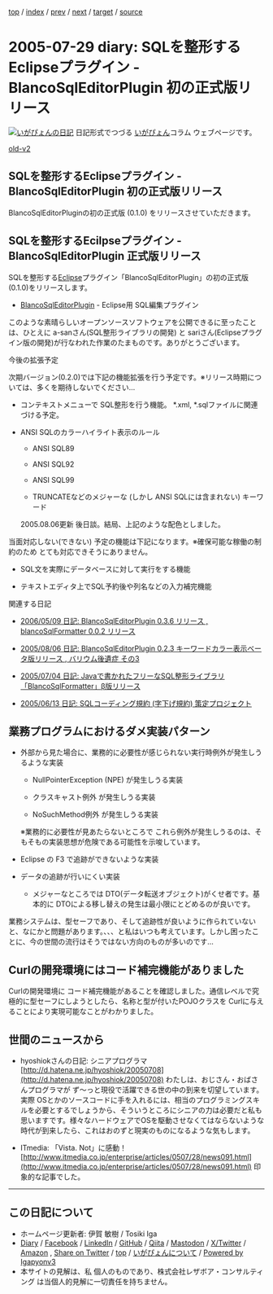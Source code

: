 [top](../index.html) 
 / [index](index.html) 
 / [prev](ig050728.html) 
 / [next](ig050730.html) 
 / [target](https://www.igapyon.jp/igapyon/diary/2005/ig050729.html) 
 / [source](https://github.com/igapyon/diary/blob/master/2005/ig050729.src.md) 

2005-07-29 diary: SQLを整形するEclipseプラグイン - BlancoSqlEditorPlugin 初の正式版リリース
=====================================================================================================
[![いがぴょんの日記](https://www.igapyon.jp/igapyon/diary/images/iga202308_64.jpg "いがぴょん")](https://www.igapyon.jp/igapyon/diary/memo/memoigapyon.html) 日記形式でつづる [いがぴょん](https://www.igapyon.jp/igapyon/diary/memo/memoigapyon.html)コラム ウェブページです。

[old-v2](ig050729-orig.html)

## SQLを整形するEclipseプラグイン - BlancoSqlEditorPlugin 初の正式版リリース

BlancoSqlEditorPluginの初の正式版 (0.1.0) をリリースさせていただきます。


## SQLを整形するEcilpseプラグイン - BlancoSqlEditorPlugin 正式版リリース

SQLを整形する[Eclipse](https://www.igapyon.jp/igapyon/diary/keyword/eclipse.html)プラグイン「BlancoSqlEditorPlugin」の初の正式版 (0.1.0)をリリースします。

* [BlancoSqlEditorPlugin](https://www.igapyon.jp/blanco/blancosqleditorplugin.html) - Eclipse用 SQL編集プラグイン

このような素晴らしいオープンソースソフトウェアを公開できるに至ったことは、ひとえに a-sanさん(SQL整形ライブラリの開発) と sariさん(Eclipseプラグイン版の開発)が行なわれた作業のたまものです。ありがとうございます。

今後の拡張予定

次期バージョン(0.2.0)では下記の機能拡張を行う予定です。※リリース時期については、多くを期待しないでください…

* コンテキストメニューで SQL整形を行う機能。
  *.xml, *.sqlファイルに関連づける予定。
  
* ANSI SQLのカラーハイライト表示のルール
  
  * ANSI SQL89
    
  * ANSI SQL92
    
  * ANSI SQL99
    
  * TRUNCATEなどのメジャーな (しかし ANSI SQLには含まれない) キーワード
  

  2005.08.06更新 後日談。結局、上記のような配色としました。

当面対応しない(できない) 予定の機能は下記になります。※確保可能な稼働の制約のため とても対応できそうにありません。

* SQL文を実際にデータベースに対して実行をする機能
  
* テキストエディタ上でSQL予約後や列名などの入力補完機能

関連する日記

* [2006/05/09 日記: BlancoSqlEditorPlugin 0.3.6 リリース , blancoSqlFormatter 0.0.2
  リリース](../2006/ig060509.html)
  
* [2005/08/06 日記: BlancoSqlEditorPlugin 0.2.3 キーワードカラー表示ベータ版リリース , バリウム後遺症 その3](ig050806.html)
  
* [2005/07/04 日記: Javaで書かれたフリーなSQL整形ライブラリ「BlancoSqlFormatter」β版リリース](ig050704.html)
  
* [2005/06/13 日記: SQLコーディング規約 (字下げ規約) 策定プロジェクト](ig050613.html)

## 業務プログラムにおけるダメ実装パターン

* 外部から見た場合に、業務的に必要性が感じられない実行時例外が発生しうるような実装
  
  * NullPointerException (NPE) が発生しうる実装
    
  * クラスキャスト例外 が発生しうる実装
    
  * NoSuchMethod例外 が発生しうる実装
  

  ※業務的に必要性が見あたらないところで これら例外が発生しうるのは、そもそもの実装思想が危険である可能性を示唆しています。
  
* Eclipse の F3 で追跡ができないような実装
  
* データの追跡が行いにくい実装
  
  * メジャーなところでは DTO(データ転送オブジェクト)がくせ者です。基本的に DTOによる移し替えの発生は最小限にとどめるのが良いです。
  

業務システムは、型セーフであり、そして追跡性が良いように作られていないと、なにかと問題があります。、、、と私はいつも考えています。しかし困ったことに、今の世間の流行はそうではない方向のものが多いのです…

## Curlの開発環境にはコード補完機能がありました

Curlの開発環境に コード補完機能があることを確認しました。通信レベルで究極的に型セーフにしようとしたら、名称と型が付いたPOJOクラスを
Curlに与えることにより実現可能なことがわかりました。

## 世間のニュースから

* hyoshiokさんの日記: シニアプログラマ
  [http://d.hatena.ne.jp/hyoshiok/20050708](http://d.hatena.ne.jp/hyoshiok/20050708)
  わたしは、おじさん・おばさんプログラマが ず～っと現役で活躍できる世の中の到来を切望しています。実際 OSとかのソースコードに手を入れるには、相当のプログラミングスキルを必要とするでしょうから、そういうところにシニアの力は必要だと私も思いますです。様々なハードウェアでOSを駆動させなくてはならないような時代が到来したら、これはおのずと現実のものになるような気もします。
  
* ITmedia: 「Vista. Not」に感動！
  [http://www.itmedia.co.jp/enterprise/articles/0507/28/news091.html](http://www.itmedia.co.jp/enterprise/articles/0507/28/news091.html)
  印象的な記事でした。


----------------------------------------------------------------------------------------------------

## この日記について

* ホームページ更新者: 伊賀 敏樹 / Tosiki Iga
* [Diary](https://www.igapyon.jp/igapyon/diary/) / [Facebook](https://www.facebook.com/igapyon) / [LinkedIn](https://www.linkedin.com/in/toshikiiga) / [GitHub](https://github.com/igapyon) / [Qiita](https://qiita.com/igapyon) / [Mastodon](https://social.vivaldi.net/@igapyon) / [X/Twitter](https://twitter.com/ToshikiIga) / [Amazon](https://www.amazon.co.jp/%E4%BC%8A%E8%B3%80-%E6%95%8F%E6%A8%B9/e/B004LTQWCQ) ,
[Share on Twitter](https://twitter.com/intent/tweet?hashtags=igapyon%2Cdiary%2C%E3%81%84%E3%81%8C%E3%81%B4%E3%82%87%E3%82%93&text=SQL%E3%82%92%E6%95%B4%E5%BD%A2%E3%81%99%E3%82%8BEclipse%E3%83%97%E3%83%A9%E3%82%B0%E3%82%A4%E3%83%B3+-+BlancoSqlEditorPlugin+%E5%88%9D%E3%81%AE%E6%AD%A3%E5%BC%8F%E7%89%88%E3%83%AA%E3%83%AA%E3%83%BC%E3%82%B9&url=https%3A%2F%2Fwww.igapyon.jp%2Figapyon%2Fdiary%2F2005%2Fig050729.html) / [top](../index.html) / [いがぴょんについて](https://www.igapyon.jp/igapyon/diary/memo/memoigapyon.html) / [Powered by Igapyonv3](https://github.com/igapyon/igapyonv3)
* 本サイトの見解は、私 個人のものであり、株式会社レザボア・コンサルティング は当個人的見解に一切責任を持ちません。 
